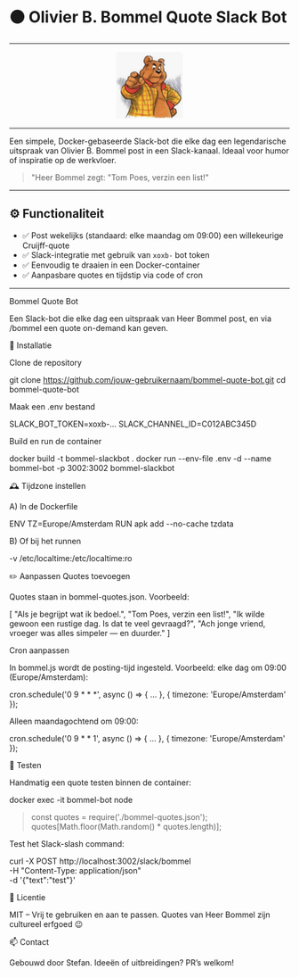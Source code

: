 # 🟠 Olivier B. Bommel Quote Slack Bot


---

<p align="center">
<img src="/bommel1.png" alt="BTOP" width="120" height="120"/>  
</p>

---

Een simpele, Docker-gebaseerde Slack-bot die elke dag een legendarische uitspraak van Olivier B. Bommel post in een Slack-kanaal. Ideaal voor humor of inspiratie op de werkvloer.

> "Heer Bommel zegt: "Tom Poes, verzin een list!" 

---

## ⚙️ Functionaliteit

- ✅ Post wekelijks (standaard: elke maandag om 09:00) een willekeurige Cruijff-quote
- ✅ Slack-integratie met gebruik van `xoxb-` bot token
- ✅ Eenvoudig te draaien in een Docker-container
- ✅ Aanpasbare quotes en tijdstip via code of cron

---

Bommel Quote Bot

Een Slack-bot die elke dag een uitspraak van Heer Bommel post, en via /bommel een quote on-demand kan geven.

🚀 Installatie

Clone de repository

git clone https://github.com/jouw-gebruikernaam/bommel-quote-bot.git
cd bommel-quote-bot


Maak een .env bestand

SLACK_BOT_TOKEN=xoxb-...
SLACK_CHANNEL_ID=C012ABC345D


Build en run de container

docker build -t bommel-slackbot .
docker run --env-file .env -d --name bommel-bot -p 3002:3002 bommel-slackbot

🕰️ Tijdzone instellen

A) In de Dockerfile

ENV TZ=Europe/Amsterdam
RUN apk add --no-cache tzdata


B) Of bij het runnen

-v /etc/localtime:/etc/localtime:ro

✏️ Aanpassen
Quotes toevoegen

Quotes staan in bommel-quotes.json.
Voorbeeld:

[
  "Als je begrijpt wat ik bedoel.",
  "Tom Poes, verzin een list!",
  "Ik wilde gewoon een rustige dag. Is dat te veel gevraagd?",
  "Ach jonge vriend, vroeger was alles simpeler — en duurder."
]

Cron aanpassen

In bommel.js wordt de posting-tijd ingesteld.
Voorbeeld: elke dag om 09:00 (Europe/Amsterdam):

cron.schedule('0 9 * * *', async () => {
  ...
}, { timezone: 'Europe/Amsterdam' });


Alleen maandagochtend om 09:00:

cron.schedule('0 9 * * 1', async () => {
  ...
}, { timezone: 'Europe/Amsterdam' });

🧪 Testen

Handmatig een quote testen binnen de container:

docker exec -it bommel-bot node
> const quotes = require('./bommel-quotes.json'); 
> quotes[Math.floor(Math.random() * quotes.length)];


Test het Slack-slash command:

curl -X POST http://localhost:3002/slack/bommel \
  -H "Content-Type: application/json" \
  -d '{"text":"test"}'

📄 Licentie

MIT – Vrij te gebruiken en aan te passen.
Quotes van Heer Bommel zijn cultureel erfgoed 😉

📫 Contact

Gebouwd door Stefan. Ideeën of uitbreidingen? PR’s welkom!

